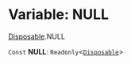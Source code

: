 # Variable: NULL

[Disposable](/auto-docs/utils/modules/Disposable.md).NULL

`Const` **NULL**: `Readonly`<[`Disposable`](/auto-docs/utils/interfaces/Disposable-1.md)>
